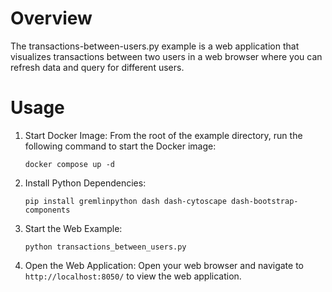 # Overview

The transactions-between-users.py example is a web application that
visualizes transactions between two users in a web browser where you can
refresh data and query for different users.

# Usage

1. Start Docker Image:
   From the root of the example directory, run the following command to start the Docker image:
   ```shell
   docker compose up -d
   ```

2. Install Python Dependencies:
   ```shell
   pip install gremlinpython dash dash-cytoscape dash-bootstrap-components
   ```

3. Start the Web Example:
   ```shell
   python transactions_between_users.py
   ```

4. Open the Web Application:
   Open your web browser and navigate to `http://localhost:8050/` to view the web application.
